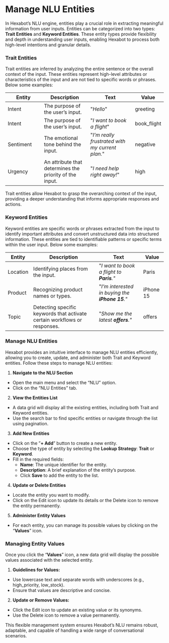 # Manage NLU Entities

In Hexabot’s NLU engine, entities play a crucial role in extracting meaningful information from user inputs. Entities can be categorized into two types: **Trait Entities** and **Keyword Entities**. These entity types provide flexibility and depth in understanding user inputs, enabling Hexabot to process both high-level intentions and granular details.

### Trait Entities

Trait entities are inferred by analyzing the entire sentence or the overall context of the input. These entities represent high-level attributes or characteristics of the input and are not tied to specific words or phrases. Below some examples:

<table><thead><tr><th width="129">Entity</th><th width="185">Description</th><th width="192">Text</th><th>Value</th></tr></thead><tbody><tr><td>Intent</td><td>The purpose of the user’s input.</td><td>"<em>Hello</em>"</td><td>greeting</td></tr><tr><td>Intent</td><td>The purpose of the user’s input.</td><td>"<em>I want to book a flight</em>"</td><td>book_flight</td></tr><tr><td>Sentiment</td><td>The emotional tone behind the input.</td><td>"<em>I’m really frustrated with my current plan.</em>"</td><td>negative</td></tr><tr><td>Urgency</td><td>An attribute that determines the priority of the input.</td><td>"<em>I need help right away!</em>"</td><td>high</td></tr></tbody></table>

Trait entities allow Hexabot to grasp the overarching context of the input, providing a deeper understanding that informs appropriate responses and actions.

### Keyword Entities

Keyword entities are specific words or phrases extracted from the input to identify important attributes and convert unstructured data into structured information. These entities are tied to identifiable patterns or specific terms within the user input. Below some examples:

| Entity   | Description                                                               | Text                                            | Value     |
| -------- | ------------------------------------------------------------------------- | ----------------------------------------------- | --------- |
| Location | Identifying places from the input.                                        | "_I want to book a flight to **Paris**."_       | Paris     |
| Product  | Recognizing product names or types.                                       | "_I’m interested in buying the **iPhone 15**."_ | iPhone 15 |
| Topic    | Detecting specific keywords that activate certain workflows or responses. | "_Show me the latest **offers**."_              | offers    |

### Manage NLU Entities

Hexabot provides an intuitive interface to manage NLU entities efficiently, allowing you to create, update, and administer both Trait and Keyword entities. Follow these steps to manage NLU entities:

1. **Navigate to the NLU Section**

* Open the main menu and select the “NLU” option.
* Click on the “NLU Entities” tab.

2. **View the Entities List**

* A data grid will display all the existing entities, including both Trait and Keyword entities.
* Use the search bar to find specific entities or navigate through the list using pagination.

3. **Add New Entities**

* Click on the ”**+ Add**” button to create a new entity.
* Choose the type of entity by selecting the **Lookup Strategy**: **Trait** or **Keyword**.
* Fill in the required fields:
  * **Name**: The unique identifier for the entity.
  * **Description**: A brief explanation of the entity’s purpose.
  * Click **Save** to add the entity to the list.

4. **Update or Delete Entities**

* Locate the entity you want to modify.
* Click on the Edit icon to update its details or the Delete icon to remove the entity permanently.

5. **Administer Entity Values**

* For each entity, you can manage its possible values by clicking on the “**Values**” icon.

### Managing Entity Values

Once you click the “**Values**” icon, a new data grid will display the possible values associated with the selected entity.

1. **Guidelines for Values:**

* Use lowercase text and separate words with underscores (e.g., high\_priority, low\_stock).
* Ensure that values are descriptive and concise.

2. **Update or Remove Values:**

* Click the Edit icon to update an existing value or its synonyms.
* Use the Delete icon to remove a value permanently.

This flexible management system ensures Hexabot’s NLU remains robust, adaptable, and capable of handling a wide range of conversational scenarios.
